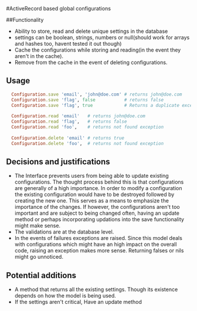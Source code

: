 #ActiveRecord based global configurations

##Functionality
 - Ability to store, read and delete unique settings in the database
 - settings can be boolean, strings, numbers or null(should work for arrays and hashes too, havent tested it out though)
 - Cache the configurations while storing and reading(in the event they aren't in the cache). 
 - Remove from the cache in the event of deleting configurations.
 

## Usage
 ```ruby
   Configuration.save 'email', 'john@doe.com' # returns john@doe.com
   Configuration.save 'flag', false           # returns false
   Configuration.save 'flag', true            # Returns a duplicate exception
   
   Configuration.read 'email'   # returns john@doe.com
   Configuration.read 'flag',   # returns false
   Configuration.read 'foo',    # returns not found exception
   
   Configuration.delete 'email' # returns true
   Configuration.delete 'foo',  # returns not found exception
 ```

## Decisions and justifications
 - The Interface prevents users from being able to update existing configurations. The thought process behind this is that configurations are generally of a high importance. In order to modify a configuration the existing configuration would have to be destroyed followed by creating the new one. This serves as a means to emphasize the importance of the changes.  If however, the configurations aren't too important and are subject to being changed often, having an update method or perhaps incorporating updations into the save functionality might make sense.  
 - The validations are at the database level.
 - In the events of failures exceptions are raised. Since this model deals with configurations which might have an high impact on the overall code, raising an exception makes more sense. Returning falses or nils might go unnoticed.


## Potential additions
 - A method that returns all the existing settings. Though its existence depends on how the model is being used.
 - If the settings aren't critical, Have an update method 
